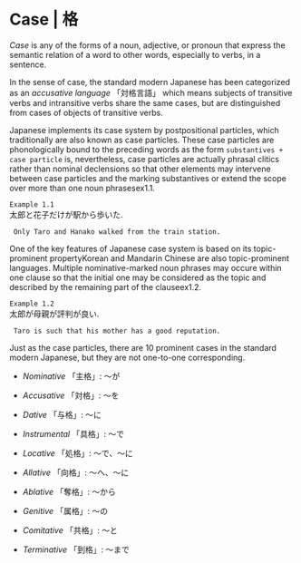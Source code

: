 # Case | 格

_Case_ is any of the forms of a noun, adjective, or pronoun that express
the semantic relation of a word to other words, especially to verbs, in
a sentence.

In the sense of case, the standard modern Japanese has been categorized
as an _accusative language_ 「対格言語」 which means subjects of transitive
verbs and intransitive verbs share the same cases, but are distinguished
from cases of objects of transitive verbs.

Japanese implements its case system by postpositional particles, which
traditionally are also known as case particles. These case particles are
phonologically bound to the preceding words as the form `substantives +
case particle` is, nevertheless, case particles are actually phrasal
clitics rather than nominal declensions so that other elements may
intervene between case particles and the marking substantives or extend
the scope over more than one noun phrasesex1.1.

                                                      
`Example 1.1`                                         
太郎と花子だけが駅から歩いた.                                       
                                                      
` Only Taro and Hanako walked from the train station.`
                                                      

One of the key features of Japanese case system is based on its
topic-prominent propertyKorean and Mandarin Chinese are also
topic-prominent languages. Multiple nominative-marked noun phrases may
occure within one clause so that the initial one may be considered as
the topic and described by the remaining part of the clauseex1.2.

                                                      
`Example 1.2`                                         
太郎が母親が評判が良い.                                          
                                                      
` Taro is such that his mother has a good reputation.`
                                                      

Just as the case particles, there are 10 prominent cases in the standard
modern Japanese, but they are not one-to-one corresponding.

* _Nominative_ 「主格」: 〜が

* _Accusative_ 「対格」: 〜を

* _Dative_ 「与格」: 〜に

* _Instrumental_ 「具格」: 〜で

* _Locative_ 「処格」: 〜で、〜に

* _Allative_ 「向格」: 〜へ、〜に

* _Ablative_ 「奪格」: 〜から

* _Genitive_ 「属格」: 〜の

* _Comitative_ 「共格」: 〜と

* _Terminative_ 「到格」: 〜まで
